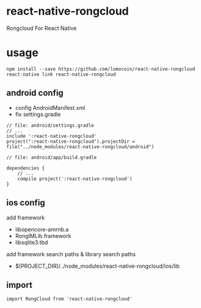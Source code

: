 # react-native-rongcloud
Rongcloud For React Native

# usage
```
npm install --save https://github.com/lomocoin/react-native-rongcloud
react-native link react-native-rongcloud
```

## android config
- config AndroidManifest.xml
- fix settings.gradle
```
// file: android/settings.gradle
// ...
include ':react-native-rongcloud'
project(":react-native-rongcloud").projectDir = file("../node_modules/react-native-rongcloud/android")
```
```
// file: android/app/build.gradle

dependencies {
    // ...
    compile project(':react-native-rongcloud')
}

```

## ios config
add framework
- libopencore-amrnb.a
- RongIMLib.framework
- libsqlite3.tbd

add framework search paths & library search paths
- $(PROJECT_DIR)/../node_modules/react-native-rongcloud/ios/lib

## import
```
import RongCloud from 'react-native-rongcloud'
```
```

```
